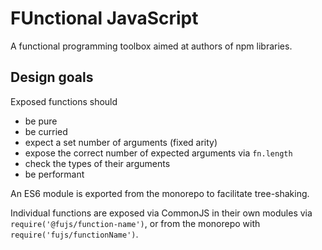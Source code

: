 # FUnctional JavaScript

A functional programming toolbox aimed at authors of npm libraries.

## Design goals

Exposed functions should

- be pure
- be curried
- expect a set number of arguments (fixed arity)
- expose the correct number of expected arguments via `fn.length`
- check the types of their arguments
- be performant

An ES6 module is exported from the monorepo to facilitate tree-shaking.

Individual functions are exposed via CommonJS in their own modules via `require('@fujs/function-name')`, or from the monorepo with `require('fujs/functionName')`.
